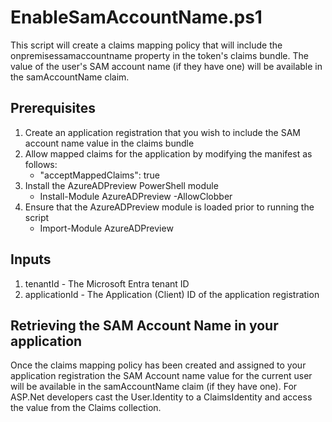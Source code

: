 # EnableSamAccountName.ps1
This script will create a claims mapping policy that will include the onpremisessamaccountname property in the token's claims bundle. The value of the user's SAM account name (if they have one) will be available in the samAccountName claim.

## Prerequisites
1. Create an application registration that you wish to include the SAM account name value in the claims bundle
1. Allow mapped claims for the application by modifying the manifest as follows:
    - "acceptMappedClaims": true
1. Install the AzureADPreview PowerShell module
    - Install-Module AzureADPreview -AllowClobber
1. Ensure that the AzureADPreview module is loaded prior to running the script
    - Import-Module AzureADPreview

## Inputs
1. tenantId - The Microsoft Entra tenant ID
1. applicationId - The Application (Client) ID of the application registration

## Retrieving the SAM Account Name in your application
Once the claims mapping policy has been created and assigned to your application registration the SAM Account name value for the current user will be available in the samAccountName claim (if they have one). For ASP.Net developers cast the User.Identity to a ClaimsIdentity and access the value from the Claims collection.